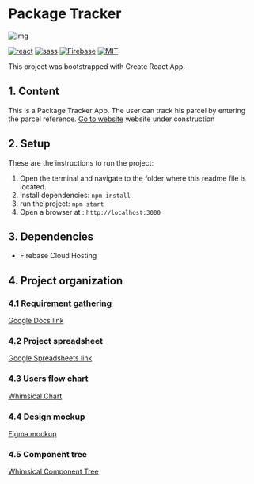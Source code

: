 # Package Tracker

![img](https://cdn.dribbble.com/users/427368/screenshots/11475057/dribbble.jpg?compress=1&resize=800x600)

[![react](https://img.shields.io/badge/React-20232A?style=for-the-badge&logo=react&logoColor=61DAFB)](https://reactjs.org/)
[![sass](https://img.shields.io/badge/Sass-CC6699?style=for-the-badge&logo=sass&logoColor=white)](https://sass-lang.com/)
[![Firebase](https://img.shields.io/badge/firebase-%23039BE5.svg?style=for-the-badge&logo=firebase)](https://firebase.google.com/)
[![MIT](https://camo.githubusercontent.com/3dbcfa4997505c80ef928681b291d33ecfac2dabf563eb742bb3e269a5af909c/68747470733a2f2f696d672e736869656c64732e696f2f6769746875622f6c6963656e73652f496c65726961796f2f6d61726b646f776e2d6261646765733f7374796c653d666f722d7468652d6261646765)](https://professionalprograms.mit.edu/?utm_source=google&utm_medium=cpc&utm_campaign=MIT_BRAND_PROTECTION&utm_medium=ppc&utm_term=massachusetts%20institute%20of%20technology%20mit&utm_campaign=MIT_BRAND_PROTECTION&utm_source=adwords&hsa_mt=e&hsa_src=g&hsa_tgt=kwd-325879874370&hsa_acc=2660252290&hsa_ad=406000382319&hsa_cam=8546883354&hsa_kw=massachusetts%20institute%20of%20technology%20mit&hsa_net=adwords&hsa_ver=3&hsa_grp=85551586934&gclid=CjwKCAjwr56IBhAvEiwA1fuqGvMJK9N0hVJ40ns4Qil_4byBgG-0AKpD5gEImBRlcJ1cmbHUsDzoohoCMK4QAvD_BwE)

This project was bootstrapped with Create React App.

## 1. Content

This is a Package Tracker App.
The user can track his parcel by entering the parcel reference.
[Go to website]() website under construction

## 2. Setup

These are the instructions to run the project:

1. Open the terminal and navigate to the folder where this readme file is located.
2. Install dependencies:
   `npm install`
3. run the project:
   `npm start`
4. Open a browser at : `http://localhost:3000`

## 3. Dependencies

- Firebase Cloud Hosting

## 4. Project organization

### 4.1 Requirement gathering

[Google Docs link](https://docs.google.com/document/d/1KzdNpc-QmYpAaorGrKLyCu4SP8rG3a_1gC_2Pp4nv7k)

### 4.2 Project spreadsheet

[Google Spreadsheets link](https://docs.google.com/spreadsheets/d/15jeAHLBmlSMJ1T_xEJDPYKflClfipANRvOm6zzqMKFY)

### 4.3 Users flow chart

[Whimsical Chart](https://whimsical.com/users-flow-45Q5Y4QTaLWh1zN17SWErV)

### 4.4 Design mockup

[Figma mockup](https://www.figma.com/file/MC8qakYdnwxZdSdFdqvLxx/NPA_Parcel-tracker?node-id=0%3A1)

### 4.5 Component tree

[Whimsical Component Tree](https://whimsical.com/component-tree-9D6EMgPXUgkA9PNypQmdLo)
